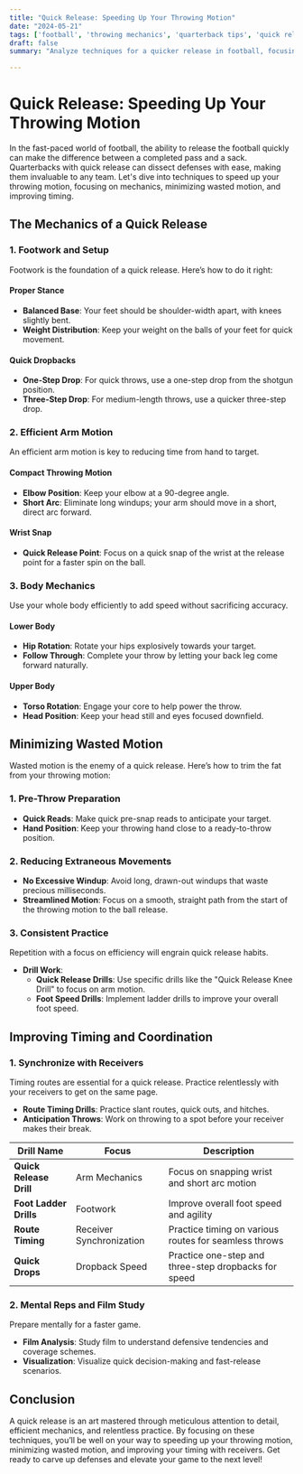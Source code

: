 ```yaml
---
title: "Quick Release: Speeding Up Your Throwing Motion"
date: "2024-05-21"
tags: ['football', 'throwing mechanics', 'quarterback tips', 'quick release', 'coaching strategies', 'player development', 'skills improvement']
draft: false
summary: "Analyze techniques for a quicker release in football, focusing on mechanics, minimizing wasted motion, and improving timing."

---
```


# Quick Release: Speeding Up Your Throwing Motion

In the fast-paced world of football, the ability to release the football quickly can make the difference between a completed pass and a sack. Quarterbacks with quick release can dissect defenses with ease, making them invaluable to any team. Let's dive into techniques to speed up your throwing motion, focusing on mechanics, minimizing wasted motion, and improving timing.

## The Mechanics of a Quick Release

### 1. **Footwork and Setup**

Footwork is the foundation of a quick release. Here’s how to do it right:

#### Proper Stance
- **Balanced Base**: Your feet should be shoulder-width apart, with knees slightly bent.
- **Weight Distribution**: Keep your weight on the balls of your feet for quick movement.

#### Quick Dropbacks
- **One-Step Drop**: For quick throws, use a one-step drop from the shotgun position.
- **Three-Step Drop**: For medium-length throws, use a quicker three-step drop.

### 2. **Efficient Arm Motion**

An efficient arm motion is key to reducing time from hand to target.

#### Compact Throwing Motion
- **Elbow Position**: Keep your elbow at a 90-degree angle.
- **Short Arc**: Eliminate long windups; your arm should move in a short, direct arc forward.

#### Wrist Snap
- **Quick Release Point**: Focus on a quick snap of the wrist at the release point for a faster spin on the ball.

### 3. **Body Mechanics**

Use your whole body efficiently to add speed without sacrificing accuracy.

#### Lower Body
- **Hip Rotation**: Rotate your hips explosively towards your target.
- **Follow Through**: Complete your throw by letting your back leg come forward naturally.

#### Upper Body
- **Torso Rotation**: Engage your core to help power the throw.
- **Head Position**: Keep your head still and eyes focused downfield.

## Minimizing Wasted Motion

Wasted motion is the enemy of a quick release. Here’s how to trim the fat from your throwing motion:

### 1. **Pre-Throw Preparation**
- **Quick Reads**: Make quick pre-snap reads to anticipate your target.
- **Hand Position**: Keep your throwing hand close to a ready-to-throw position.

### 2. **Reducing Extraneous Movements**
- **No Excessive Windup**: Avoid long, drawn-out windups that waste precious milliseconds.
- **Streamlined Motion**: Focus on a smooth, straight path from the start of the throwing motion to the ball release.

### 3. **Consistent Practice**

Repetition with a focus on efficiency will engrain quick release habits.

- **Drill Work**:
  - **Quick Release Drills**: Use specific drills like the "Quick Release Knee Drill" to focus on arm motion.
  - **Foot Speed Drills**: Implement ladder drills to improve your overall foot speed.

## Improving Timing and Coordination

### 1. **Synchronize with Receivers**

Timing routes are essential for a quick release. Practice relentlessly with your receivers to get on the same page.

- **Route Timing Drills**: Practice slant routes, quick outs, and hitches.
- **Anticipation Throws**: Work on throwing to a spot before your receiver makes their break.

| Drill Name            | Focus                         | Description                                            |
|-----------------------|-------------------------------|--------------------------------------------------------|
| **Quick Release Drill**| Arm Mechanics                 | Focus on snapping wrist and short arc motion            |
| **Foot Ladder Drills**| Footwork                      | Improve overall foot speed and agility                  |
| **Route Timing**      | Receiver Synchronization      | Practice timing on various routes for seamless throws   |
| **Quick Drops**       | Dropback Speed                | Practice one-step and three-step dropbacks for speed    |

### 2. **Mental Reps and Film Study**

Prepare mentally for a faster game.

- **Film Analysis**: Study film to understand defensive tendencies and coverage schemes.
- **Visualization**: Visualize quick decision-making and fast-release scenarios.

## Conclusion

A quick release is an art mastered through meticulous attention to detail, efficient mechanics, and relentless practice. By focusing on these techniques, you’ll be well on your way to speeding up your throwing motion, minimizing wasted motion, and improving your timing with receivers. Get ready to carve up defenses and elevate your game to the next level!